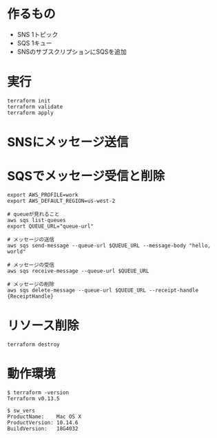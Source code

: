 # 作るもの
- SNS 1トピック
- SQS 1キュー
- SNSのサブスクリプションにSQSを追加

# 実行
```shell
terraform init
terraform validate
terraform apply
```

# SNSにメッセージ送信

# SQSでメッセージ受信と削除
```shell
export AWS_PROFILE=work
export AWS_DEFAULT_REGION=us-west-2

# queueが見れること
aws sqs list-queues
export QUEUE_URL="queue-url"

# メッセージの送信
aws sqs send-message --queue-url $QUEUE_URL --message-body "hello, world"

# メッセージの受信
aws sqs receive-message --queue-url $QUEUE_URL

# メッセージの削除
aws sqs delete-message --queue-url $QUEUE_URL --receipt-handle {ReceiptHandle}
```

# リソース削除
```shell
terraform destroy
```

# 動作環境
```shell
$ terraform -version
Terraform v0.13.5

$ sw_vers
ProductName:    Mac OS X
ProductVersion: 10.14.6
BuildVersion:   18G4032
```